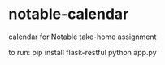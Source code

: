 # notable-calendar
calendar for Notable take-home assignment

to run:
pip install flask-restful
python app.py